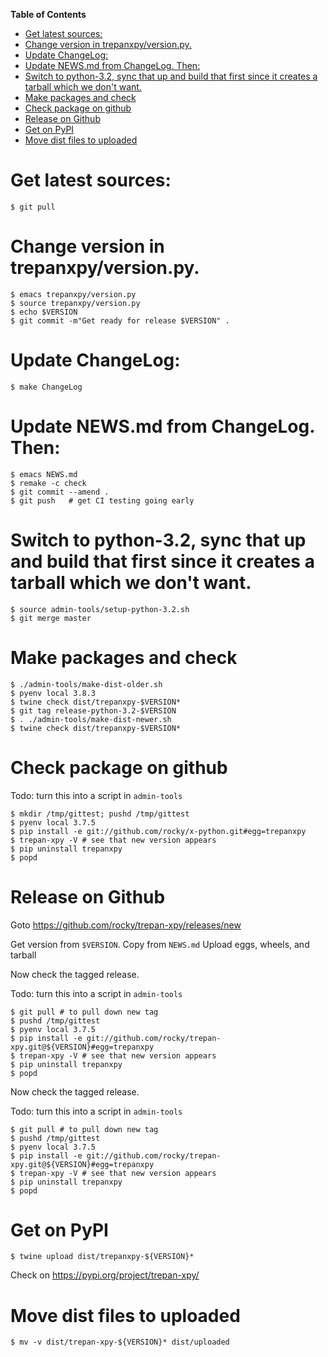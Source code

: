 <!-- markdown-toc start - Don't edit this section. Run M-x markdown-toc-refresh-toc -->
**Table of Contents**

- [Get latest sources:](#get-latest-sources)
- [Change version in trepanxpy/version.py.](#change-version-in-trepanxpyversionpy)
- [Update ChangeLog:](#update-changelog)
- [Update NEWS.md from ChangeLog. Then:](#update-newsmd-from-changelog-then)
- [Switch to python-3.2, sync that up and build that first since it creates a tarball which we don't want.](#switch-to-python-32-sync-that-up-and-build-that-first-since-it-creates-a-tarball-which-we-dont-want)
- [Make packages and check](#make-packages-and-check)
- [Check package on github](#check-package-on-github)
- [Release on Github](#release-on-github)
- [Get on PyPI](#get-on-pypi)
- [Move dist files to uploaded](#move-dist-files-to-uploaded)

<!-- markdown-toc end -->

# Get latest sources:

    $ git pull

# Change version in trepanxpy/version.py.

    $ emacs trepanxpy/version.py
    $ source trepanxpy/version.py
    $ echo $VERSION
    $ git commit -m"Get ready for release $VERSION" .


# Update ChangeLog:

    $ make ChangeLog

#  Update NEWS.md from ChangeLog. Then:

    $ emacs NEWS.md
    $ remake -c check
    $ git commit --amend .
    $ git push   # get CI testing going early

# Switch to python-3.2, sync that up and build that first since it creates a tarball which we don't want.

    $ source admin-tools/setup-python-3.2.sh
    $ git merge master

# Make packages and check

    $ ./admin-tools/make-dist-older.sh
	$ pyenv local 3.8.3
	$ twine check dist/trepanxpy-$VERSION*
    $ git tag release-python-3.2-$VERSION
    $ . ./admin-tools/make-dist-newer.sh
	$ twine check dist/trepanxpy-$VERSION*

# Check package on github

Todo: turn this into a script in `admin-tools`

	$ mkdir /tmp/gittest; pushd /tmp/gittest
	$ pyenv local 3.7.5
	$ pip install -e git://github.com/rocky/x-python.git#egg=trepanxpy
	$ trepan-xpy -V # see that new version appears
	$ pip uninstall trepanxpy
	$ popd

# Release on Github

Goto https://github.com/rocky/trepan-xpy/releases/new

Get version from `$VERSION`. Copy from `NEWS.md`
Upload eggs, wheels, and tarball

Now check the tagged release.

Todo: turn this into a script in `admin-tools`

    $ git pull # to pull down new tag
    $ pushd /tmp/gittest
	$ pyenv local 3.7.5
	$ pip install -e git://github.com/rocky/trepan-xpy.git@${VERSION}#egg=trepanxpy
	$ trepan-xpy -V # see that new version appears
	$ pip uninstall trepanxpy
	$ popd

Now check the tagged release.

Todo: turn this into a script in `admin-tools`

    $ git pull # to pull down new tag
    $ pushd /tmp/gittest
	$ pyenv local 3.7.5
	$ pip install -e git://github.com/rocky/trepan-xpy.git@${VERSION}#egg=trepanxpy
	$ trepan-xpy -V # see that new version appears
	$ pip uninstall trepanxpy
	$ popd

# Get on PyPI

	$ twine upload dist/trepanxpy-${VERSION}*

Check on https://pypi.org/project/trepan-xpy/

# Move dist files to uploaded

	$ mv -v dist/trepan-xpy-${VERSION}* dist/uploaded
